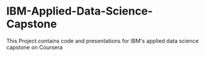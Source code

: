 # IBM-Applied-Data-Science-Capstone
This Project contains code and presentations for IBM's applied data science capstone on Coursera
